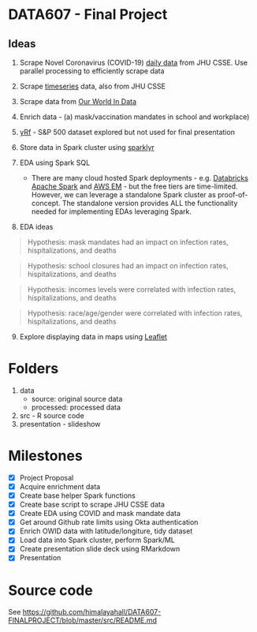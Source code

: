 # DATA607 - Final Project

## Ideas

1. Scrape Novel Coronavirus (COVID-19) [daily data](https://github.com/CSSEGISandData/COVID-19/tree/master/csse_covid_19_data/csse_covid_19_daily_reports_us) from JHU CSSE. Use parallel processing to efficiently scrape data
2. Scrape [timeseries](https://github.com/CSSEGISandData/COVID-19/tree/master/csse_covid_19_data/csse_covid_19_time_series) data, also from JHU CSSE
3. Scrape data from [Our World In Data](https://ourworldindata.org/coronavirus)
4. Enrich data - (a) mask/vaccination mandates in school and workplace)
5. [yRf](https://ropensci.org/blog/2022/07/26/package-yfr/) - S&P 500 dataset explored but not used for final presentation



6. Store data in Spark cluster using [sparklyr](https://rdrr.io/cran/sparklyr/)
7. EDA using Spark SQL
   - There are many cloud hosted Spark deployments - e.g. [Databricks Apache Spark](https://www.databricks.com/spark/about) and [AWS EM](https://aws.amazon.com/emr/features/spark/) - but the free tiers are time-limited. However, we can leverage a standalone Spark cluster as proof-of-concept. The standalone version provides ALL the functionality needed for implementing EDAs leveraging Spark.
8. EDA ideas
  > Hypothesis: mask mandates had an impact on infection rates, hispitalizations, and deaths
  
  > Hypothesis: school closures had an impact on infection rates, hispitalizations, and deaths
  
  > Hypothesis: incomes levels were correlated with infection rates, hispitalizations, and deaths
  
  > Hypothesis: race/age/gender were correlated with infection rates, hispitalizations, and deaths
  
 9. Explore displaying data in maps using [Leaflet](https://rstudio.github.io/leaflet/)

# Folders
1. data
   - source: original source data
   - processed: processed data
2. src - R source code
3. presentation - slideshow

# Milestones

- [x] Project Proposal
- [x] Acquire enrichment data
- [x] Create base helper Spark functions
- [x] Create base script to scrape JHU CSSE data
- [x] Create EDA using COVID and mask mandate data
- [x] Get around Github rate limits using Okta authentication
- [x] Enrich OWID data with latitude/longiture, tidy dataset
- [x] Load data into Spark cluster, perform Spark/ML
- [x] Create presentation slide deck using RMarkdown
- [x] Presentation

# Source code

See https://github.com/himalayahall/DATA607-FINALPROJECT/blob/master/src/README.md
